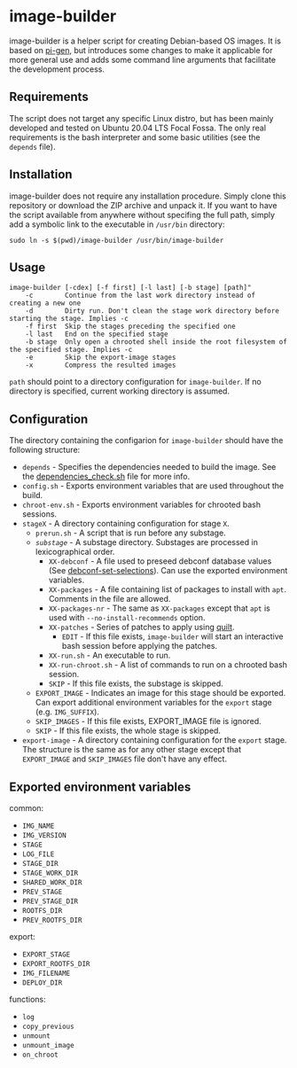 # image-builder
image-builder is a helper script for creating Debian-based OS images. It is based on [pi-gen], but introduces some changes to make it applicable for more general use and adds some command line arguments that facilitate the development process.

## Requirements
The script does not target any specific Linux distro, but has been mainly developed and tested on Ubuntu 20.04 LTS Focal Fossa. The only real requirements is the bash interpreter and some basic utilities (see the `depends` file).

## Installation
image-builder does not require any installation procedure. Simply clone this repository or download the ZIP archive and unpack it. If you want to have the script available from anywhere without specifing the full path, simply add a symbolic link to the executable in `/usr/bin` directory:
```
sudo ln -s $(pwd)/image-builder /usr/bin/image-builder
```

## Usage
```
image-builder [-cdex] [-f first] [-l last] [-b stage] [path]"
    -c        Continue from the last work directory instead of creating a new one
    -d        Dirty run. Don't clean the stage work directory before starting the stage. Implies -c
    -f first  Skip the stages preceding the specified one
    -l last   End on the specified stage
    -b stage  Only open a chrooted shell inside the root filesystem of the specified stage. Implies -c
    -e        Skip the export-image stages
    -x        Compress the resulted images
```

`path` should point to a directory configuration for `image-builder`. If no directory is specified, current working directory is assumed.

## Configuration
The directory containing the configarion for `image-builder` should have the following structure:

* `depends` - Specifies the dependencies needed to build the image. See the [dependencies_check.sh] file for more info.
* `config.sh` - Exports environment variables that are used throughout the build.
* `chroot-env.sh` - Exports environment variables for chrooted bash sessions.
* `stageX` - A directory containing configuration for stage `X`.
  * `prerun.sh` - A script that is run before any substage.
  * _`substage`_ - A substage directory. Substages are processed in lexicographical order.
    * `XX-debconf` - A file used to preseed debconf database values (See [debconf-set-selections]). Can use the exported environment variables.
    * `XX-packages` - A file containing list of packages to install with `apt`. Comments in the file are allowed.
    * `XX-packages-nr` - The same as `XX-packages` except that `apt` is used with `--no-install-recommends` option.
    * `XX-patches` - Series of patches to apply using [quilt].
      * `EDIT` - If this file exists, `image-builder` will start an interactive bash session before applying the patches.
    * `XX-run.sh` - An executable to run.
    * `XX-run-chroot.sh` - A list of commands to run on a chrooted bash session.
    * `SKIP` - If this file exists, the substage is skipped.
  * `EXPORT_IMAGE` - Indicates an image for this stage should be exported. Can export additional environment variables for the `export` stage (e.g. `IMG_SUFFIX`).
  * `SKIP_IMAGES` - If this file exists, EXPORT_IMAGE file is ignored.
  * `SKIP` - If this file exists, the whole stage is skipped.
* `export-image` - A directory containing configuration for the `export` stage. The structure is the same as for any other stage except that `EXPORT_IMAGE` and `SKIP_IMAGES` file don't have any effect.

## Exported environment variables
common:
* `IMG_NAME`
* `IMG_VERSION`
* `STAGE`
* `LOG_FILE`
* `STAGE_DIR`
* `STAGE_WORK_DIR`
* `SHARED_WORK_DIR`
* `PREV_STAGE`
* `PREV_STAGE_DIR`
* `ROOTFS_DIR`
* `PREV_ROOTFS_DIR`

export:
* `EXPORT_STAGE`
* `EXPORT_ROOTFS_DIR`
* `IMG_FILENAME`
* `DEPLOY_DIR`

functions:
* `log`
* `copy_previous`
* `unmount`
* `unmount_image`
* `on_chroot`

[dependencies_check.sh]: ./scripts/dependencies_check.sh
[debconf-set-selections]: http://manpages.ubuntu.com/manpages/bionic/man1/debconf-set-selections.1.html
[pi-gen]: https://github.com/RPi-Distro/pi-gen
[quilt]: https://linux.die.net/man/1/quilt